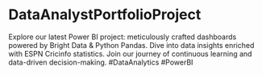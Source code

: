 # DataAnalystPortfolioProject
Explore our latest Power BI project: meticulously crafted dashboards powered by Bright Data &amp; Python Pandas. Dive into data insights enriched with ESPN Cricinfo statistics. Join our journey of continuous learning and data-driven decision-making. #DataAnalytics #PowerBI
